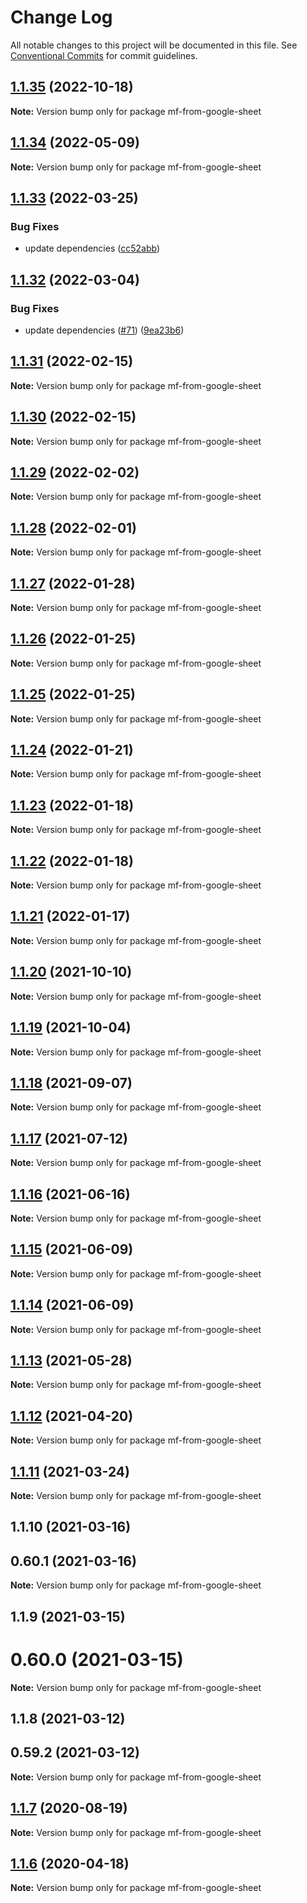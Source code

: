 # Change Log

All notable changes to this project will be documented in this file.
See [Conventional Commits](https://conventionalcommits.org) for commit guidelines.

## [1.1.35](https://github.com/cheminfo/mass-tools/compare/mf-from-google-sheet@1.1.34...mf-from-google-sheet@1.1.35) (2022-10-18)

**Note:** Version bump only for package mf-from-google-sheet





## [1.1.34](https://github.com/cheminfo/mass-tools/compare/mf-from-google-sheet@1.1.33...mf-from-google-sheet@1.1.34) (2022-05-09)

**Note:** Version bump only for package mf-from-google-sheet





## [1.1.33](https://github.com/cheminfo/mass-tools/compare/mf-from-google-sheet@1.1.32...mf-from-google-sheet@1.1.33) (2022-03-25)


### Bug Fixes

* update dependencies ([cc52abb](https://github.com/cheminfo/mass-tools/commit/cc52abb8cf7dd65920b190983b2458e141e425d8))





## [1.1.32](https://github.com/cheminfo/mass-tools/compare/mf-from-google-sheet@1.1.31...mf-from-google-sheet@1.1.32) (2022-03-04)


### Bug Fixes

* update dependencies ([#71](https://github.com/cheminfo/mass-tools/issues/71)) ([9ea23b6](https://github.com/cheminfo/mass-tools/commit/9ea23b6683d32489b26b0f9abda97dc69fffaca3))





## [1.1.31](https://github.com/cheminfo/mass-tools/compare/mf-from-google-sheet@1.1.30...mf-from-google-sheet@1.1.31) (2022-02-15)

**Note:** Version bump only for package mf-from-google-sheet





## [1.1.30](https://github.com/cheminfo/mass-tools/compare/mf-from-google-sheet@1.1.29...mf-from-google-sheet@1.1.30) (2022-02-15)

**Note:** Version bump only for package mf-from-google-sheet





## [1.1.29](https://github.com/cheminfo/mass-tools/compare/mf-from-google-sheet@1.1.28...mf-from-google-sheet@1.1.29) (2022-02-02)

**Note:** Version bump only for package mf-from-google-sheet





## [1.1.28](https://github.com/cheminfo/mass-tools/compare/mf-from-google-sheet@1.1.27...mf-from-google-sheet@1.1.28) (2022-02-01)

**Note:** Version bump only for package mf-from-google-sheet





## [1.1.27](https://github.com/cheminfo/mass-tools/compare/mf-from-google-sheet@1.1.26...mf-from-google-sheet@1.1.27) (2022-01-28)

**Note:** Version bump only for package mf-from-google-sheet





## [1.1.26](https://github.com/cheminfo/mass-tools/compare/mf-from-google-sheet@1.1.25...mf-from-google-sheet@1.1.26) (2022-01-25)

**Note:** Version bump only for package mf-from-google-sheet





## [1.1.25](https://github.com/cheminfo/mass-tools/compare/mf-from-google-sheet@1.1.24...mf-from-google-sheet@1.1.25) (2022-01-25)

**Note:** Version bump only for package mf-from-google-sheet





## [1.1.24](https://github.com/cheminfo/mass-tools/compare/mf-from-google-sheet@1.1.23...mf-from-google-sheet@1.1.24) (2022-01-21)

**Note:** Version bump only for package mf-from-google-sheet





## [1.1.23](https://github.com/cheminfo/mass-tools/compare/mf-from-google-sheet@1.1.22...mf-from-google-sheet@1.1.23) (2022-01-18)

**Note:** Version bump only for package mf-from-google-sheet





## [1.1.22](https://github.com/cheminfo/mass-tools/compare/mf-from-google-sheet@1.1.21...mf-from-google-sheet@1.1.22) (2022-01-18)

**Note:** Version bump only for package mf-from-google-sheet





## [1.1.21](https://github.com/cheminfo/mass-tools/compare/mf-from-google-sheet@1.1.20...mf-from-google-sheet@1.1.21) (2022-01-17)

**Note:** Version bump only for package mf-from-google-sheet





## [1.1.20](https://github.com/cheminfo/mass-tools/compare/mf-from-google-sheet@1.1.19...mf-from-google-sheet@1.1.20) (2021-10-10)

**Note:** Version bump only for package mf-from-google-sheet





## [1.1.19](https://github.com/cheminfo/mass-tools/compare/mf-from-google-sheet@1.1.18...mf-from-google-sheet@1.1.19) (2021-10-04)

**Note:** Version bump only for package mf-from-google-sheet





## [1.1.18](https://github.com/cheminfo/mass-tools/compare/mf-from-google-sheet@1.1.17...mf-from-google-sheet@1.1.18) (2021-09-07)

**Note:** Version bump only for package mf-from-google-sheet





## [1.1.17](https://github.com/cheminfo/mass-tools/compare/mf-from-google-sheet@1.1.16...mf-from-google-sheet@1.1.17) (2021-07-12)

**Note:** Version bump only for package mf-from-google-sheet





## [1.1.16](https://github.com/cheminfo/mass-tools/compare/mf-from-google-sheet@1.1.15...mf-from-google-sheet@1.1.16) (2021-06-16)

**Note:** Version bump only for package mf-from-google-sheet





## [1.1.15](https://github.com/cheminfo/mass-tools/compare/mf-from-google-sheet@1.1.14...mf-from-google-sheet@1.1.15) (2021-06-09)

**Note:** Version bump only for package mf-from-google-sheet





## [1.1.14](https://github.com/cheminfo/mass-tools/compare/mf-from-google-sheet@1.1.13...mf-from-google-sheet@1.1.14) (2021-06-09)

**Note:** Version bump only for package mf-from-google-sheet





## [1.1.13](https://github.com/cheminfo/mass-tools/compare/mf-from-google-sheet@1.1.12...mf-from-google-sheet@1.1.13) (2021-05-28)

**Note:** Version bump only for package mf-from-google-sheet





## [1.1.12](https://github.com/cheminfo/mass-tools/compare/mf-from-google-sheet@1.1.11...mf-from-google-sheet@1.1.12) (2021-04-20)

**Note:** Version bump only for package mf-from-google-sheet





## [1.1.11](https://github.com/cheminfo/mass-tools/compare/mf-from-google-sheet@1.1.10...mf-from-google-sheet@1.1.11) (2021-03-24)

**Note:** Version bump only for package mf-from-google-sheet





## 1.1.10 (2021-03-16)



## 0.60.1 (2021-03-16)

**Note:** Version bump only for package mf-from-google-sheet





## 1.1.9 (2021-03-15)



# 0.60.0 (2021-03-15)

**Note:** Version bump only for package mf-from-google-sheet





## 1.1.8 (2021-03-12)



## 0.59.2 (2021-03-12)

**Note:** Version bump only for package mf-from-google-sheet





## [1.1.7](https://github.com/cheminfo/mass-tools/compare/mf-from-google-sheet@1.1.6...mf-from-google-sheet@1.1.7) (2020-08-19)

**Note:** Version bump only for package mf-from-google-sheet

## [1.1.6](https://github.com/cheminfo/mass-tools/compare/mf-from-google-sheet@1.1.5...mf-from-google-sheet@1.1.6) (2020-04-18)

**Note:** Version bump only for package mf-from-google-sheet
